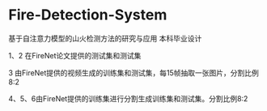 # Fire-Detection-System
基于自注意力模型的山火检测方法的研究与应用
本科毕业设计

1、2 在FireNet论文提供的测试集和测试集

3 由FireNet提供的视频生成的训练集和测试集，每15帧抽取一张图片，分割比例8:2

4、5、6由FireNet提供的训练集进行分割生成训练集和测试集。分割比例8:2
